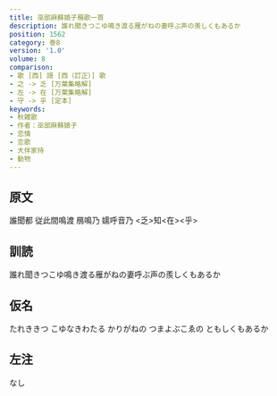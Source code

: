 ```yaml
---
title: 巫部麻蘇娘子鴈歌一首
description: 誰れ聞きつこゆ鳴き渡る雁がねの妻呼ぶ声の羨しくもあるか
position: 1562
category: 巻8
version: '1.0'
volume: 8
comparison:
- 歌 [西] 謌 [西（訂正）] 歌
- 之 -> 乏 [万葉集略解]
- 左 -> 在 [万葉集略解]
- 守 -> 乎 [定本]
keywords:
- 秋雑歌
- 作者：巫部麻蘇娘子
- 恋情
- 恋歌
- 大伴家持
- 動物
---
```


## 原文

誰聞都 従此間鳴渡 鴈鳴乃 嬬呼音乃 <乏>知<在><乎>

## 訓読

誰れ聞きつこゆ鳴き渡る雁がねの妻呼ぶ声の羨しくもあるか

## 仮名

たれききつ こゆなきわたる かりがねの つまよぶこゑの ともしくもあるか

## 左注

なし
